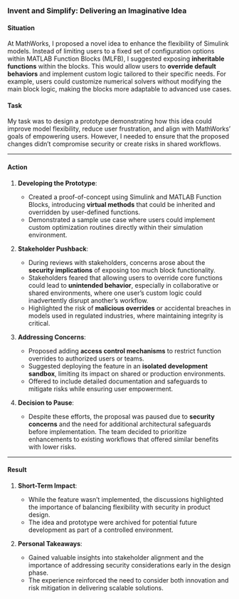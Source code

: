 ### **Invent and Simplify: Delivering an Imaginative Idea**

#### **Situation**

At MathWorks, I proposed a novel idea to enhance the flexibility of Simulink models. Instead of limiting users to a fixed set of configuration options within MATLAB Function Blocks (MLFB), I suggested exposing **inheritable functions** within the blocks. This would allow users to **override default behaviors** and implement custom logic tailored to their specific needs. For example, users could customize numerical solvers without modifying the main block logic, making the blocks more adaptable to advanced use cases.

#### **Task**

My task was to design a prototype demonstrating how this idea could improve model flexibility, reduce user frustration, and align with MathWorks’ goals of empowering users. However, I needed to ensure that the proposed changes didn’t compromise security or create risks in shared workflows.

---

#### **Action**

1. **Developing the Prototype**:
    
    - Created a proof-of-concept using Simulink and MATLAB Function Blocks, introducing **virtual methods** that could be inherited and overridden by user-defined functions.
    - Demonstrated a sample use case where users could implement custom optimization routines directly within their simulation environment.
2. **Stakeholder Pushback**:
    
    - During reviews with stakeholders, concerns arose about the **security implications** of exposing too much block functionality.
    - Stakeholders feared that allowing users to override core functions could lead to **unintended behavior**, especially in collaborative or shared environments, where one user’s custom logic could inadvertently disrupt another’s workflow.
    - Highlighted the risk of **malicious overrides** or accidental breaches in models used in regulated industries, where maintaining integrity is critical.
3. **Addressing Concerns**:
    
    - Proposed adding **access control mechanisms** to restrict function overrides to authorized users or teams.
    - Suggested deploying the feature in an **isolated development sandbox**, limiting its impact on shared or production environments.
    - Offered to include detailed documentation and safeguards to mitigate risks while ensuring user empowerment.
4. **Decision to Pause**:
    
    - Despite these efforts, the proposal was paused due to **security concerns** and the need for additional architectural safeguards before implementation. The team decided to prioritize enhancements to existing workflows that offered similar benefits with lower risks.

---

#### **Result**

1. **Short-Term Impact**:
    
    - While the feature wasn’t implemented, the discussions highlighted the importance of balancing flexibility with security in product design.
    - The idea and prototype were archived for potential future development as part of a controlled environment.
2. **Personal Takeaways**:
    
    - Gained valuable insights into stakeholder alignment and the importance of addressing security considerations early in the design phase.
    - The experience reinforced the need to consider both innovation and risk mitigation in delivering scalable solutions.